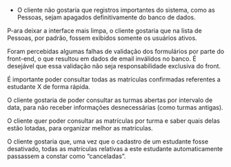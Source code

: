 
- O cliente não gostaria que registros importantes do sistema, como as Pessoas, sejam apagados definitivamente do banco de dados.

P-ara deixar a interface mais limpa, o cliente gostaria que na lista de Pessoas, por padrão, fossem exibidos somente os usuários ativos.

Foram percebidas algumas falhas de validação dos formulários por parte do front-end, o que resultou em dados de email inválidos no banco. É desejável que essa validação não seja responsabilidade exclusiva do front.

É importante poder consultar todas as matrículas confirmadas referentes a estudante X de forma rápida.

O cliente gostaria de poder consultar as turmas abertas por intervalo de data, para não receber informações desnecessárias (como turmas antigas).

O cliente quer poder consultar as matrículas por turma e saber quais delas estão lotadas, para organizar melhor as matrículas.

O cliente gostaria que, uma vez que o cadastro de um estudante fosse desativado, todas as matrículas relativas a este estudante automaticamente passassem a constar como “canceladas”.

